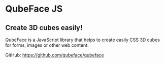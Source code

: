 <!--
  Title: QubeFace JS
  Description: Create 3D cubes for website content easily with QubeFace JS.
  Keywords: 3D cube, JavaScript cube, CSS cube, website cube, webcontent cube
  Author: I. Hedrich
-->

# QubeFace JS
## Create 3D cubes easily!
QubeFace is a JavaScript library that helps to create easily CSS 3D cubes for forms, images or other web content.

GitHub:
https://github.com/qubeface/qubeface
